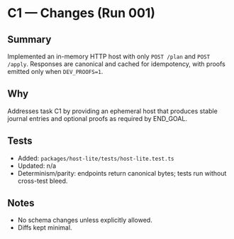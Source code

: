 # C1 — Changes (Run 001)

## Summary
Implemented an in-memory HTTP host with only `POST /plan` and `POST /apply`. Responses are canonical and cached for idempotency, with proofs emitted only when `DEV_PROOFS=1`.

## Why
Addresses task C1 by providing an ephemeral host that produces stable journal entries and optional proofs as required by END_GOAL.

## Tests
- Added: `packages/host-lite/tests/host-lite.test.ts`
- Updated: n/a
- Determinism/parity: endpoints return canonical bytes; tests run without cross-test bleed.

## Notes
- No schema changes unless explicitly allowed.
- Diffs kept minimal.
